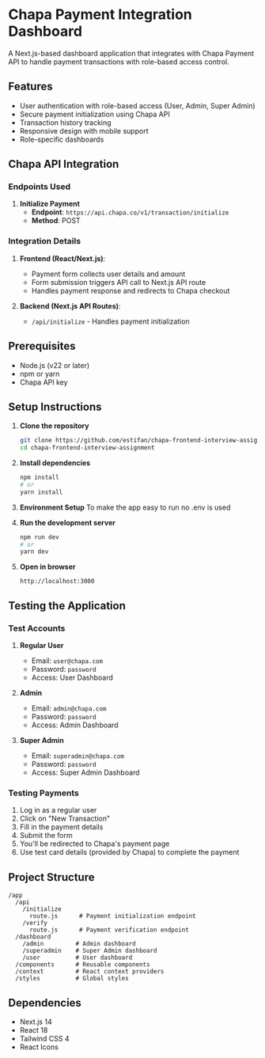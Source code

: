 # Chapa Payment Integration Dashboard

A Next.js-based dashboard application that integrates with Chapa Payment API to handle payment transactions with role-based access control.

## Features

- User authentication with role-based access (User, Admin, Super Admin)
- Secure payment initialization using Chapa API
- Transaction history tracking
- Responsive design with mobile support
- Role-specific dashboards

## Chapa API Integration

### Endpoints Used

1. **Initialize Payment**
   - **Endpoint**: `https://api.chapa.co/v1/transaction/initialize`
   - **Method**: POST


### Integration Details

1. **Frontend (React/Next.js)**:
   - Payment form collects user details and amount
   - Form submission triggers API call to Next.js API route
   - Handles payment response and redirects to Chapa checkout

2. **Backend (Next.js API Routes)**:
   - `/api/initialize` - Handles payment initialization

## Prerequisites

- Node.js (v22 or later)
- npm or yarn
- Chapa API key

## Setup Instructions

1. **Clone the repository**
   ```bash
   git clone https://github.com/estifan/chapa-frontend-interview-assignment
   cd chapa-frontend-interview-assignment
   ```

2. **Install dependencies**
   ```bash
   npm install
   # or
   yarn install
   ```

3. **Environment Setup**
   To make the app easy to run no .env is used


4. **Run the development server**
   ```bash
   npm run dev
   # or
   yarn dev
   ```

5. **Open in browser**
   ```
   http://localhost:3000
   ```

## Testing the Application

### Test Accounts

1. **Regular User**
   - Email: `user@chapa.com`
   - Password: `password`
   - Access: User Dashboard

2. **Admin**
   - Email: `admin@chapa.com`
   - Password: `password`
   - Access: Admin Dashboard

3. **Super Admin**
   - Email: `superadmin@chapa.com`
   - Password: `password`
   - Access: Super Admin Dashboard

### Testing Payments

1. Log in as a regular user
2. Click on "New Transaction"
3. Fill in the payment details
4. Submit the form
5. You'll be redirected to Chapa's payment page
6. Use test card details (provided by Chapa) to complete the payment

## Project Structure

```
/app
  /api
    /initialize
      route.js      # Payment initialization endpoint
    /verify
      route.js      # Payment verification endpoint
  /dashboard
    /admin         # Admin dashboard
    /superadmin    # Super Admin dashboard
    /user          # User dashboard
  /components      # Reusable components
  /context         # React context providers
  /styles          # Global styles
```

## Dependencies

- Next.js 14
- React 18
- Tailwind CSS 4
- React Icons
